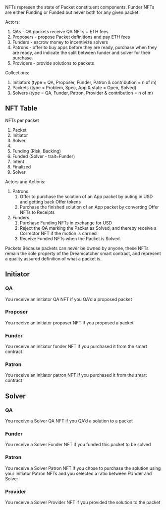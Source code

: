 NFTs represen the state of Packet constituent components.  Funder NFTs are either Funding or Funded but never both for any given packet.

Actors:
1. QAs - QA packets receive QA NFTs + ETH fees
2. Proposers - propose Packet definitions and pay ETH fees
3. Funders - escrow money to incentivize solvers
4. Patrons - offer to buy apps before they are ready, purchase when they are ready, and indicate the split between funder and solver for their purchase.
5. Providers - provide solutions to packets

Collections:
1. Initiators (type = QA, Proposer, Funder, Patron & contribution = n of m)
2. Packets (type = Problem, Spec, App & state = Open, Solved) 
3. Solvers (type = QA, Funder, Patron, Provider & contribution = n of m)

## NFT Table



NFTs per packet
1. Packet
2. Initiator
3. Solver
4. 
5. Funding (Risk, Backing)
6. Funded (Solver - trait=Funder)
7. Intent
8. Finalized
9. Solver

Actors and Actions:
1. Patrons 
	1. Offer to purchase the solution of an App packet by puting in USD and getting back Offer tokens
	2. Purchase the finished solution of an App packet by converting Offer NFTs to Receipts
2. Funders
	1. Purchase Funding NFTs in exchange for USD
	2. Reject the QA marking the Packet as Solved, and thereby receive a Corrector NFT if the motion is carried
	3. Receive Funded NFTs when the Packet is Solved.

Packets
Because packets can never be owned by anyone, these NFTs remain the sole property of the Dreamcatcher smart contract, and represent a quality assured definition of what a packet is.

## Initiator
### QA
You receive an initiator QA NFT if you QA'd a proposed packet
### Proposer
You receive an initiator proposer NFT if you proposed a packet
### Funder
You receive an initiator funder NFT if you purchased it from the smart contract
### Patron
You receive an initiator patron NFT if you purchased it from the smart contract

## Solver
### QA
You receive a Solver QA NFT if you QA'd a solution to a packet
### Funder
You receive a Solver Funder NFT if you funded this packet to be solved
### Patron
You receive a Solver Patron NFT if you chose to purchase the solution using your Initiator Patron NFTs and you selected a ratio between FUnder and Solver
### Provider
You receive a Solver Provider NFT if you provided the solution to the packet
